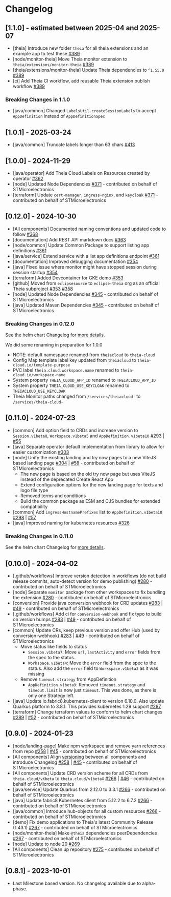 # Changelog

## [1.1.0] - estimated between 2025-04 and 2025-07

- [theia] Introduce new folder `theia` for all theia extensions and an example app to test these [#389](https://github.com/eclipse-theia/theia-cloud/pull/389)
- [node/monitor-theia] Move Theia monitor extension to `theia/extensions/monitor-theia` [#389](https://github.com/eclipse-theia/theia-cloud/pull/389)
- [theia/extensions/monitor-theia] Update Theia dependencies to `^1.55.0` [#389](https://github.com/eclipse-theia/theia-cloud/pull/389)
- [ci] Add Theia CI workflow, add reusable Theia extension publish workflow [#389](https://github.com/eclipse-theia/theia-cloud/pull/388)

### Breaking Changes in 1.1.0

- [java/common] Changed `LabelsUtil.createSessionLabels` to accept `AppDefinition` instead of `AppDefinitionSpec`

## [1.0.1] - 2025-03-24

- [java/common] Truncate labels longer than 63 chars [#413](https://github.com/eclipse-theia/theia-cloud/pull/413)

## [1.0.0] - 2024-11-29

- [java/operator] Add Theia Cloud Labels on Resources created by operator [#362](https://github.com/eclipse-theia/theia-cloud/pull/362)
- [node] Updated Node Dependencies [#371](https://github.com/eclipse-theia/theia-cloud/pull/371) - contributed on behalf of STMicroelectronics
- [terraform] Update `cert-manager`, `ingress-nginx`, and `keycloak` [#371](https://github.com/eclipse-theia/theia-cloud/pull/371) - contributed on behalf of STMicroelectronics

## [0.12.0] - 2024-10-30

- [All components] Documented naming conventions and updated code to follow [#368](https://github.com/eclipse-theia/theia-cloud/pull/368)
- [documentation] Add REST API markdown docs [#363](https://github.com/eclipse-theia/theia-cloud/pull/363)
- [node/common] Update Common Package to support listing app definitions [#361](https://github.com/eclipse-theia/theia-cloud/pull/361)
- [java/service] Extend service with a list app definitions endpoint [#361](https://github.com/eclipse-theia/theia-cloud/pull/361)
- [documentation] Improved debugging documentation [#354](https://github.com/eclipse-theia/theia-cloud/pull/354)
- [java] Fixed issue where monitor might have stopped session during session startup [#354](https://github.com/eclipse-theia/theia-cloud/pull/354)
- [terraform] Added Devcontainer for GKE demo [#353](https://github.com/eclipse-theia/theia-cloud/pull/353)
- [github] Moved from `eclipsesource` to `eclipse-theia` org as an official Theia subproject [#353](https://github.com/eclipse-theia/theia-cloud/pull/353) [#358](https://github.com/eclipse-theia/theia-cloud/pull/358)
- [node] Updated Node Dependencies [#345](https://github.com/eclipse-theia/theia-cloud/pull/345) - contributed on behalf of STMicroelectronics
- [java] Updated Maven Dependencies [#345](https://github.com/eclipse-theia/theia-cloud/pull/345) - contributed on behalf of STMicroelectronics

### Breaking Changes in 0.12.0

See the helm chart Changelog for [more details](https://github.com/eclipse-theia/theia-cloud-helm/blob/main/CHANGELOG.md#breaking-changes-in-0120).

We did some renaming in preparation for 1.0.0

- NOTE: default namespace renamed from `theiacloud` to `theia-cloud`
- Config Map template label key updated from `theiacloud` to `theia-cloud.io/template-purpose`
- PVC label `theia.cloud.workspace.name` renamed to `theia-cloud.io/workspace-name`
- System property `THEIA_CLOUD_APP_ID` renamed to `THEIACLOUD_APP_ID`
- System property `THEIA_CLOUD_USE_KEYCLOAK` renamed to `THEIACLOUD_USE_KEYCLOAK`
- Theia Monitor paths changed from `/services/theiacloud-` to `/services/theia-cloud-`

## [0.11.0] - 2024-07-23

- [common] Add option field to CRDs and increase version to `Session.v1beta8`, `Workspace.v1beta5` and `AppDefinition.v1beta10` [#293](https://github.com/eclipse-theia/theia-cloud/pull/293) | [#55](https://github.com/eclipse-theia/theia-cloud-helm/pull/55)
- [java] Separate operator default implementation from library to allow for easier customization [#303](https://github.com/eclipse-theia/theia-cloud/pull/303)
- [node] Unify the existing landing and try now pages to a new ViteJS based landing page [#304](https://github.com/eclipse-theia/theia-cloud/pull/304) | [#58](https://github.com/eclipse-theia/theia-cloud-helm/pull/58) - contributed on behalf of STMicroelectronics
  - The new page is based on the old try now page but uses ViteJS instead of the deprecated Create React App
  - Extend configuration options for the new landing page for texts and logo file type
  - Removed terms and conditions
  - Build the common package as ESM and CJS bundles for extended compatibility
- [common] Add `ingressHostnamePrefixes` list to `AppDefinition.v1beta10` [#298](https://github.com/eclipse-theia/theia-cloud/pull/298) | [#57](https://github.com/eclipse-theia/theia-cloud-helm/pull/57)
- [java] Improved naming for kubernetes resources [#326](https://github.com/eclipse-theia/theia-cloud/pull/326)

### Breaking Changes in 0.11.0

See the helm chart Changelog for [more details](https://github.com/eclipse-theia/theia-cloud-helm/blob/main/CHANGELOG.md).

## [0.10.0] - 2024-04-02

- [.github/workflows] Improve version detection in workflows (do not build release commits, auto-detect version for demo publishing) [#280](https://github.com/eclipse-theia/theia-cloud/pull/280) - contributed on behalf of STMicroelectronics
- [node] Separate `monitor` package from other workspaces to fix bundling the extension [#280](https://github.com/eclipse-theia/theia-cloud/pull/280) - contributed on behalf of STMicroelectronics
- [conversion] Provide java conversion webhook for CRD updates [#283](https://github.com/eclipse-theia/theia-cloud/pull/283) | [#49](https://github.com/eclipse-theia/theia-cloud-helm/pull/49) - contributed on behalf of STMicroelectronics
- [.github/workflows] Add ci for `conversion-webhook` and fix typo to build on version bumps [#283](https://github.com/eclipse-theia/theia-cloud/pull/283) | [#49](https://github.com/eclipse-theia/theia-cloud-helm/pull/49) - contributed on behalf of STMicroelectronics
- [common] Update CRs, keep previous version and offer Hub (used by conversion-webhook) [#283](https://github.com/eclipse-theia/theia-cloud/pull/283) | [#49](https://github.com/eclipse-theia/theia-cloud-helm/pull/49) - contributed on behalf of STMicroelectronics
  - Move status like fields to status
    - `Session.v1beta7`: Move `url`, `lastActivity` and `error` fields from the spec to the status.
    - `Workspace.v1beta4`: Move the `error` field from the spec to the status. Also add the `error` field to `Workspace.v1beta3` as it was missing
  - Remove `timeout.strategy` from AppDefinition
    - `AppDefinition.v1beta9`: Removed `timeout.strategy` and `timeout.limit` is now just `timeout`. This was done, as there is only one Strategy left.
- [java] Update io.fabric8.kubernetes-client to version 6.10.0. Also update Quarkus platform to 3.8.1. This provides kubernetes 1.29 support [#287](https://github.com/eclipse-theia/theia-cloud/pull/287)
- [terraform] Change terraform values to conform to helm chart changes [#289](https://github.com/eclipse-theia/theia-cloud/pull/289) | [#52](https://github.com/eclipse-theia/theia-cloud-helm/pull/52) - contributed on behalf of STMicroelectronics

## [0.9.0] - 2024-01-23

- [node/landing-page] Make npm workspace and remove yarn references from repo [#258](https://github.com/eclipse-theia/theia-cloud/pull/258) | [#45](https://github.com/eclipse-theia/theia-cloud-helm/pull/45) - contributed on behalf of STMicroelectronics
- [All components] Align [versioning](https://github.com/eclipse-theia/theia-cloud#versioning) between all components and introduce Changelog [#258](https://github.com/eclipse-theia/theia-cloud/pull/258) | [#45](https://github.com/eclipse-theia/theia-cloud-helm/pull/45) - contributed on behalf of STMicroelectronics
- [All components] Update CRD version scheme for all CRDs from `theia.cloud/vXbeta` to `theia.cloud/v1betaX` [#266](https://github.com/eclipse-theia/theia-cloud/pull/266) | [#46](https://github.com/eclipse-theia/theia-cloud-helm/pull/46) - contributed on behalf of STMicroelectronics
- [java/service] Update Quarkus from 2.12.0 to 3.3.1 [#266](https://github.com/eclipse-theia/theia-cloud/pull/266) - contributed on behalf of STMicroelectronics
- [java] Update fabric8 Kubernetes client from 5.12.2 to 6.7.2 [#266](https://github.com/eclipse-theia/theia-cloud/pull/266) - contributed on behalf of STMicroelectronics
- [java/common] Introduce hub-objects for all custom resources [#266](https://github.com/eclipse-theia/theia-cloud/pull/266) - contributed on behalf of STMicroelectronics
- [demo] Fix demo applications to Theia's latest Community Release (1.43.1) [#267](https://github.com/eclipse-theia/theia-cloud/pull/267) - contributed on behalf of STMicroelectronics
- [node/monitor-theia] Make `@theia` dependencies peerDependencies [#267](https://github.com/eclipse-theia/theia-cloud/pull/267) - contributed on behalf of STMicroelectronics
- [node] Update to node 20 [#269](https://github.com/eclipse-theia/theia-cloud/pull/269)
- [All components] Clean up repository [#275](https://github.com/eclipse-theia/theia-cloud/pull/275) - contributed on behalf of STMicroelectronics

## [0.8.1] - 2023-10-01

- Last Milestone based version. No changelog available due to alpha-phase.
